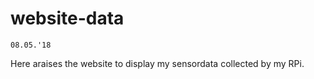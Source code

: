 # website-data

``` 08.05.'18  ```

Here araises the website to display my sensordata collected by my RPi.
